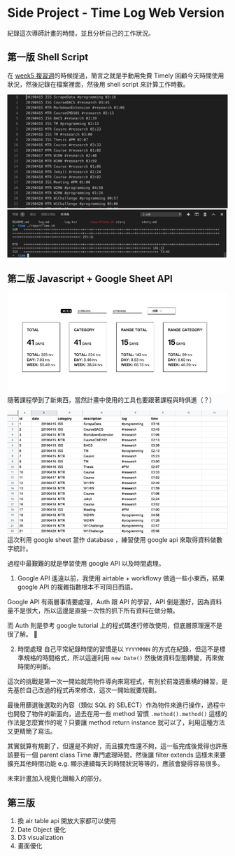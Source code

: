 # Side Project - Time Log Web Version 
紀錄這次導師計畫的時間，並且分析自己的工作狀況。

## 第一版 Shell Script 

在 [week5 複習週](../../week5/hw1.md)的時候提過，簡言之就是手動用免費 Timely 回顧今天時間使用狀況，然後記錄在檔案裡面，然後用 shell script 來計算工作時數。


![](2019-05-27-21-47-37.png)
![](2019-05-27-21-48-21.png)

## 第二版 Javascript + Google Sheet API 

![](2019-05-27-21-42-10.png)
隨著課程學到了新東西，當然計畫中使用的工具也要跟著課程與時俱進（？）

![](2019-05-27-21-49-37.png)
這次利用 google sheet 當作 database ，練習使用 google api 來取得資料做數字統計。

過程中最艱難的就是學習使用 google API 以及時間處理。

1. Google API
遙遠以前，我使用 airtable + workflowy 做過一些小東西，結果 google API 的複雜指數根本不可同日而語。

Google API 有兩層事情要處理，Auth 跟 API 的學習，API 倒是還好，因為資料量不是很大，所以這邊是直接一次性的抓下所有資料在做分類。

而 Auth 則是參考 google tutorial 上的程式碼進行修改使用，但底層原理還不是很了解。 

2. 時間處理
自己平常紀錄時間的習慣是以 `YYYYMMNN` 的方式在紀錄，但這不是標準規格的時間格式，所以這邊利用 `new Date()` 然後做資料型態轉變，再來做時間的判斷。

這次的挑戰是第一次一開始就用物件導向來寫程式，有別於前幾週重構的練習，是先基於自己改過的程式再來修改，這次一開始就要規劃。

最後用篩選後選取的內容（類似 SQL 的 SELECT）作為物件來進行操作，過程中也開發了物件的新面向，過去在用一些 method 習慣 `.method().method()` 這樣的作法是怎麼實作的呢？只要讓 method return instance 就可以了，利用這種方法又更精簡了寫法。

其實就算有規劃了，但還是不夠好，而且擴充性還不夠，這一版完成後覺得也許應該要有一個 parent class Time 專門處理時間，然後讓 filter extends 這樣未來要擴充其他時間功能 e.g. 顯示連續每天的時間狀況等等的，應該會變得容易很多。

未來計畫加入視覺化跟輸入的部分。

## 第三版
1. 換 air table api 開放大家都可以使用
2. Date Object 優化
3. D3 visualization 
4. 畫面優化



